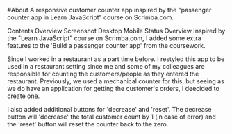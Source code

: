 #About
A responsive customer counter app inspired by the "passenger counter app in Learn JavaScript" course on Scrimba.com.

Contents
Overview
Screenshot
Desktop
Mobile
Status
Overview
Inspired by the "Learn JavaScript" course on Scrimba.com, I added some extra features to the 'Build a passenger counter app' from the coursework.

Since I worked in a restaurant as a part time before. I restyled this app to be used in a restaurant setting since me and some of my colleagues are responsible for counting the customers/people as they entered the restaurant. Previously, we used a mechanical counter for this, but seeing as we do have an application for getting the customer's orders, I deecided to create one.

I also added additional buttons for 'decrease' and 'reset'. The decrease button will 'decrease' the total customer count by 1 (in case of error) and the 'reset' button will reset the counter back to the zero.
